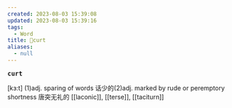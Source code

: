```yaml
---
created: 2023-08-03 15:39:08
updated: 2023-08-03 15:39:16
tags:
  - Word
title: 📖curt
aliases:
  - null
---
```


<pre><strong>curt</strong></pre>
[kɜ:t]
(1)adj. sparing of words 话少的(2)adj. marked by rude or peremptory shortness 唐突⽆礼的
[[laconic]], [[terse]], [[taciturn]]
